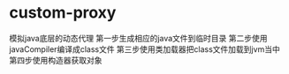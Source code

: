# custom-proxy

模拟java底层的动态代理
第一步生成相应的java文件到临时目录
第二步使用javaCompiler编译成class文件 
第三步使用类加载器把class文件加载到jvm当中 
第四步使用构造器获取对象
